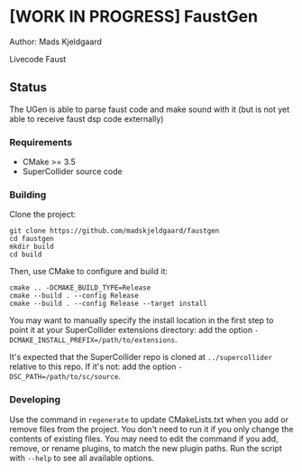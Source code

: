 # [WORK IN PROGRESS] FaustGen

Author: Mads Kjeldgaard

Livecode Faust

## Status
The UGen is able to parse faust code and make sound with it (but is not yet able to receive faust dsp code externally)

### Requirements

- CMake >= 3.5
- SuperCollider source code

### Building

Clone the project:

    git clone https://github.com/madskjeldgaard/faustgen
    cd faustgen
    mkdir build
    cd build

Then, use CMake to configure and build it:

    cmake .. -DCMAKE_BUILD_TYPE=Release
    cmake --build . --config Release
    cmake --build . --config Release --target install

You may want to manually specify the install location in the first step to point it at your
SuperCollider extensions directory: add the option `-DCMAKE_INSTALL_PREFIX=/path/to/extensions`.

It's expected that the SuperCollider repo is cloned at `../supercollider` relative to this repo. If
it's not: add the option `-DSC_PATH=/path/to/sc/source`.

### Developing

Use the command in `regenerate` to update CMakeLists.txt when you add or remove files from the
project. You don't need to run it if you only change the contents of existing files. You may need to
edit the command if you add, remove, or rename plugins, to match the new plugin paths. Run the
script with `--help` to see all available options.
